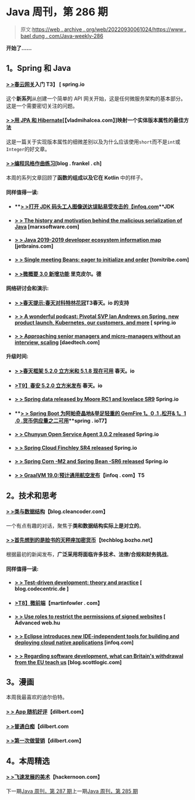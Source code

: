 # Java 周刊，第 286 期

> 原文:[https://web . archive . org/web/20220930061024/https://www . bael dung . com/Java-weekly-286](https://web.archive.org/web/20220930061024/https://www.baeldung.com/java-weekly-286)

**开始了……**

## **1。Spring 和 Java**

#### **[> >春云网关](https://web.archive.org/web/20220627183947/https://spring.io/blog/2019/06/18/getting-started-with-spring-cloud-gateway)入门 T3】 [ spring.io**

这个**新系列**从创建一个简单的 API 网关开始，这是任何微服务架构的基本部分。这是一个需要密切关注的问题。

#### **[> >用 JPA 和 Hibernate](https://web.archive.org/web/20220627183947/https://vladmihalcea.com/best-way-map-entity-version-jpa-hibernate/)**[【vladmihalcea.com】]映射一个实体版本属性的最佳方法

这是一篇关于实现版本属性的细微差别以及为什么应该使用`short`而不是`int`或`Integer`的好文章。

#### **[> >编程风格作曲练习](https://web.archive.org/web/20220627183947/https://blog.frankel.ch/exercises-programming-style/6/)**[blog . frankel . ch]

本周的系列文章回顾了**函数的组成以及它在 Kotlin** 中的样子。

#### **同样值得一读:**

*   #### **[> >打开 JDK 码头工人图像送达误贴易受攻击的【infoq.com](https://web.archive.org/web/20220627183947/https://www.infoq.com/news/2019/06/docker-vulnerable-java/?utm_campaign=infoq_content&utm_source=infoq&utm_medium=feed&utm_term=Java)**JDK

*   #### **[> > The history and motivation behind the malicious serialization of Java](https://web.archive.org/web/20220627183947/https://marxsoftware.blogspot.com/2019/06/java-serialization.html)** [marxsoftware.com]

*   #### **[> > Java 2019-2019 developer ecosystem information map](https://web.archive.org/web/20220627183947/https://www.jetbrains.com/lp/devecosystem-2019/java/)** [jetbrains.com]

*   #### **[> > Single meeting Beans: eager to initialize and order](https://web.archive.org/web/20220627183947/https://tomitribe.com/blog/singleton-session-beans-eager-initialization-and-ordering/)** [tomitribe.com]

*   #### **[> >微概要 3.0 新增功能](https://web.archive.org/web/20220627183947/https://rieckpil.de/review-whats-new-in-microprofile-3-0/)** 里克皮尔。德

#### **网络研讨会和演示:**

*   #### **[> >春天提示:春天对科特林花冠](https://web.archive.org/web/20220627183947/https://spring.io/blog/2019/06/12/spring-tips-spring-s-support-for-kotlin-coroutines)T3春天。io 的支持**

*   #### **[> > A wonderful podcast: Pivotal SVP Ian Andrews on Spring, new product launch, Kubernetes, our customers, and more](https://web.archive.org/web/20220627183947/https://spring.io/blog/2019/06/14/a-bootiful-podcast-pivotal-svp-ian-andrews-on-spring-new-product-announcements-kubernetes-our-customers-and-more)** [ spring.io

*   #### [**> > Approaching senior managers and micro-managers without an interview, scaling**](https://web.archive.org/web/20220627183947/https://daedtech.com/reader-question-round-up-approaching-execs-micromanagers-and-scaling-without-job-interviews/) [daedtech.com]

#### **升级时间:**

*   #### **[> >春天框架 5.2.0 立方米和 5.1.8 现在可用](https://web.archive.org/web/20220627183947/https://spring.io/blog/2019/06/13/spring-framework-5-2-0-m3-and-5-1-8-available-now)** 春天。io

*   #### **[>T9】春安 5.2.0 立方米发布](https://web.archive.org/web/20220627183947/https://spring.io/blog/2019/06/17/spring-security-5-2-0-m3-released)** 春天。io

*   #### [**> > Spring data released by Moore RC1 and lovelace SR9**](https://web.archive.org/web/20220627183947/https://spring.io/blog/2019/06/17/spring-data-moore-rc1-and-lovelace-sr9-released) Spring.io

*   #### **[> > Spring Boot 为阿帕奇晶地&举足轻重的 GemFire 1。0 .1 .松开& 1。1 .0 .货币供应量之二可用](https://web.archive.org/web/20220627183947/https://spring.io/blog/2019/06/18/spring-boot-for-apache-geode-pivotal-gemfire-1-0-1-release-1-1-0-m2-available)**spring . ioT7】

*   #### **[> > Chunyun Open Service Agent 3.0.2 released](https://web.archive.org/web/20220627183947/https://spring.io/blog/2019/06/18/spring-cloud-open-service-broker-3-0-2-released)** Spring.io

*   #### **[> > Spring Cloud Finchley SR4 released](https://web.archive.org/web/20220627183947/https://spring.io/blog/2019/06/14/spring-cloud-finchley-sr4-released)** Spring.io

*   #### **[> > Spring Corn -M2 and Spring Bean -SR6 released](https://web.archive.org/web/20220627183947/https://spring.io/blog/2019/06/18/spring-session-corn-m2-and-spring-session-bean-sr6-released)** Spring.io

*   #### [**> > GraalVM 19.0:预计通用航空发布**](https://web.archive.org/web/20220627183947/https://www.infoq.com/news/2019/06/oracle-releases-graalvm-19.0?utm_campaign=infoq_content&utm_source=infoq&utm_medium=feed&utm_term=Java)【infoq . com】T5

## **2。技术和思考**

#### **[> >类与数据结构](https://web.archive.org/web/20220627183947/http://blog.cleancoder.com/uncle-bob/2019/06/16/ObjectsAndDataStructures.html)**【blog.cleancoder.com】

一个有点有趣的对话，聚焦于**类和数据结构实际上是对立的**。

#### **[> >首先想到的是脸书的天秤座加密货币](https://web.archive.org/web/20220627183947/https://techblog.bozho.net/first-thoughts-about-facebooks-libra-cryptocurrency/)**【techblog.bozho.net】

根据最初的新闻发布，**广泛采用将面临许多技术、法律/合规和财务挑战**。

#### **同样值得一读:**

*   #### **[> > Test-driven development: theory and practice](https://web.archive.org/web/20220627183947/https://blog.codecentric.de/en/2019/06/test-driven-development-theory-practice/)** [ blog.codecentric.de ]

*   #### **[>T8】微前端](https://web.archive.org/web/20220627183947/https://martinfowler.com/articles/micro-frontends.html)**【martinfowler . com】

*   #### **[> > Use roles to restrict the permissions of signed websites](https://web.archive.org/web/20220627183947/https://advancedweb.hu/2019/06/18/signer_roles/)** [ Advanced web.hu

*   #### **[> > Eclipse introduces new IDE-independent tools for building and deploying cloud native applications](https://web.archive.org/web/20220627183947/https://www.infoq.com/news/2019/06/eclipse-codewind/?utm_campaign=infoq_content&utm_source=infoq&utm_medium=feed&utm_term=Java)** [infoq.com]

*   #### **[> > Regarding software development, what can Britain's withdrawal from the EU teach us](https://web.archive.org/web/20220627183947/https://blog.scottlogic.com/2019/06/17/what-brexit-can-teach-us-about-software-development.html)** [blog.scottlogic.com]

## **3。漫画**

本周我最喜欢的迪尔伯特。

#### **[> > App 随机好评](https://web.archive.org/web/20220627183947/https://dilbert.com/strip/2019-06-18)**【dilbert.com】

#### **[> >普通白痴](https://web.archive.org/web/20220627183947/https://dilbert.com/strip/2019-06-17)**【dilbert.com

#### **[> >第一次做营销](https://web.archive.org/web/20220627183947/https://dilbert.com/strip/2019-06-15)**【dilbert.com】

## **4。本周精选**

#### **[> >飞速发展的美术](https://web.archive.org/web/20220627183947/https://hackernoon.com/)**【hackernoon.com】

下一期[Java 周刊，第 287 期](/web/20220627183947/https://www.baeldung.com/java-weekly-287)上一期[Java 周刊，第 285 期](/web/20220627183947/https://www.baeldung.com/java-weekly-285)